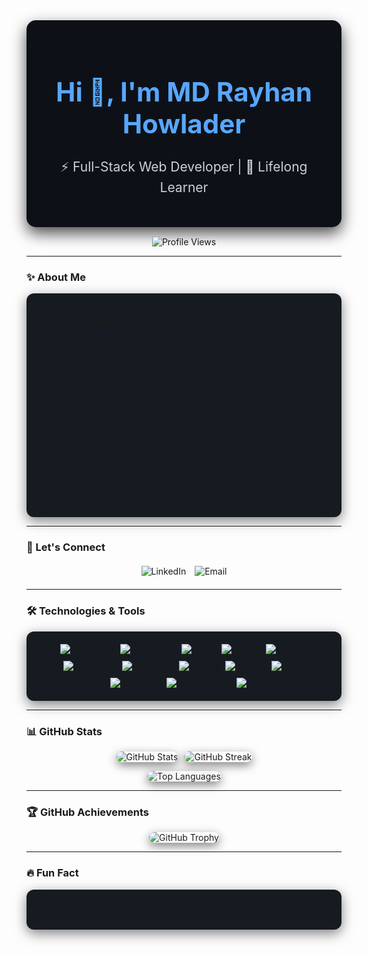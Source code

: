 <div align="center" style="background-color: #0d1117; padding: 30px; border-radius: 15px; box-shadow: 0 10px 25px rgba(0,0,0,0.7); transition: transform 0.3s; hover: transform: translateY(-5px);">
  <h1 style="color: #58a6ff; font-size: 3em;">Hi 👋, I'm MD Rayhan Howlader</h1>
  <h3 style="color: #c9d1d9; font-weight: 400; font-size: 1.5em;">⚡ Full-Stack Web Developer | 🚀 Lifelong Learner</h3>
</div>

<p align="center" style="margin-top:15px;">
  <img src="https://komarev.com/ghpvc/?username=mdrayhanhowlader&label=Profile%20Views&color=grey&style=flat-square" alt="Profile Views" />
</p>

---

### ✨ About Me
<div style="background-color:#161b22; padding:20px; border-radius:12px; box-shadow: 0 6px 20px rgba(0,0,0,0.5); transition: transform 0.3s;">
- 🌟 **Current Work**: Building **Education Management Platforms**.
- 🎓 **Learning**: Advancing my skills with **C, C++, and CSE Fundamentals via Phitron**.
- 🤝 **Collaboration**: Working on [GLORION IT](https://glorionit.com/) and [PRUSSIAN BD](https://prussianbd.com/).
- 🌍 **Side Project**: Improving [Keyston](https://keystone-client.vercel.app/en/master) and [SAFAR](https://safar7.netlify.app/), an innovative journey app.
- 🌐 **Portfolio**: Explore my work at [Portfolio](https://mdrayhanhowlader.github.io/portfolio/).
- 🖋️ **Blog**: Sharing my thoughts and tutorials at [My Blog](https://mdrayhanhowlader.github.io/portfolio/).
- 💬 **Ask Me About**: Web development with **React, Next.js, Express.js, MongoDB, and Docker**.
- 📫 **Email**: [rhowlader5314@gmail.com](mailto:rhowlader5314@gmail.com)
- 📄 **Resume**: [View Here](https://drive.google.com/file/d/1tnXlbZQ_Q1VJfu9Od0aq4DqgEhax3O5f/view?usp=sharing)
</div>

---

### 🔗 Let's Connect
<div align="center" style="margin:20px 0;">
  <a href="https://linkedin.com/in/rhfaheem" target="_blank" style="text-decoration:none; margin:5px;">
    <img src="https://img.shields.io/badge/LinkedIn-%230A66C2.svg?style=for-the-badge&logo=linkedin&logoColor=white" alt="LinkedIn" />
  </a>
  <a href="mailto:rhowlader5314@gmail.com" target="_blank" style="text-decoration:none; margin:5px;">
    <img src="https://img.shields.io/badge/Email-D14836?style=for-the-badge&logo=gmail&logoColor=white" alt="Email" />
  </a>
</div>

---

### 🛠️ Technologies & Tools
<div align="center" style="display:flex; flex-wrap: wrap; gap:10px; justify-content:center; background-color:#161b22; padding:20px; border-radius:12px; box-shadow:0 6px 20px rgba(0,0,0,0.5);">
  <img src="https://img.shields.io/badge/JavaScript-%23F7DF1E?style=for-the-badge&logo=javascript&logoColor=black" alt="JavaScript"/>
  <img src="https://img.shields.io/badge/TypeScript-%23007ACC?style=for-the-badge&logo=typescript&logoColor=white" alt="TypeScript"/>
  <img src="https://img.shields.io/badge/React-%2361DAFB?style=for-the-badge&logo=react&logoColor=black" alt="React"/>
  <img src="https://img.shields.io/badge/Next.js-%23000000?style=for-the-badge&logo=next.js&logoColor=white" alt="Next.js"/>
  <img src="https://img.shields.io/badge/Node.js-%23339933?style=for-the-badge&logo=node.js&logoColor=white" alt="Node.js"/>
  <img src="https://img.shields.io/badge/Express.js-%23000000?style=for-the-badge&logo=express&logoColor=white" alt="Express.js"/>
  <img src="https://img.shields.io/badge/MongoDB-%2347A248?style=for-the-badge&logo=mongodb&logoColor=white" alt="MongoDB"/>
  <img src="https://img.shields.io/badge/Docker-%232496ED?style=for-the-badge&logo=docker&logoColor=white" alt="Docker"/>
  <img src="https://img.shields.io/badge/HTML5-%23E34F26?style=for-the-badge&logo=html5&logoColor=white" alt="HTML5"/>
  <img src="https://img.shields.io/badge/CSS3-%231572B6?style=for-the-badge&logo=css3&logoColor=white" alt="CSS3"/>
  <img src="https://img.shields.io/badge/Bootstrap-%23563D7C?style=for-the-badge&logo=bootstrap&logoColor=white" alt="Bootstrap"/>
  <img src="https://img.shields.io/badge/Tailwind%20CSS-%2338B2AC?style=for-the-badge&logo=tailwind-css&logoColor=white" alt="Tailwind CSS"/>
  <img src="https://img.shields.io/badge/Git-%23F05032?style=for-the-badge&logo=git&logoColor=white" alt="Git"/>
</div>

---

### 📊 GitHub Stats
<div align="center" style="display:flex; flex-wrap:wrap; gap:10px; justify-content:center;">
  <img src="https://github-readme-stats.vercel.app/api?username=mdrayhanhowlader&show_icons=true&theme=tokyonight&hide_border=true" alt="GitHub Stats" style="border-radius:12px; box-shadow:0 5px 15px rgba(0,0,0,0.5);"/>
  <img src="https://github-readme-streak-stats.herokuapp.com/?user=mdrayhanhowlader&theme=tokyonight" alt="GitHub Streak" style="border-radius:12px; box-shadow:0 5px 15px rgba(0,0,0,0.5);"/>
</div>

<p align="center">
  <img src="https://github-readme-stats.vercel.app/api/top-langs/?username=mdrayhanhowlader&layout=compact&theme=tokyonight" alt="Top Languages" style="border-radius:12px; box-shadow:0 5px 15px rgba(0,0,0,0.5);"/>
</p>

---

### 🏆 GitHub Achievements
<div align="center" style="display:flex; flex-wrap:wrap; gap:15px; justify-content:center;">
  <img src="https://github-profile-trophy.vercel.app/?username=mdrayhanhowlader&theme=onedark&no-frame=true&margin-w=15" alt="GitHub Trophy" style="border-radius:12px; box-shadow:0 5px 15px rgba(0,0,0,0.5);"/>
</div>

---

### 🔥 Fun Fact
<div align="center" style="background-color:#161b22; padding:15px; border-radius:12px; box-shadow:0 6px 20px rgba(0,0,0,0.5); font-style:italic;">
  "Debugging is like being the detective in a crime movie where you are also the murderer." 🕵️‍♂️
</div>
